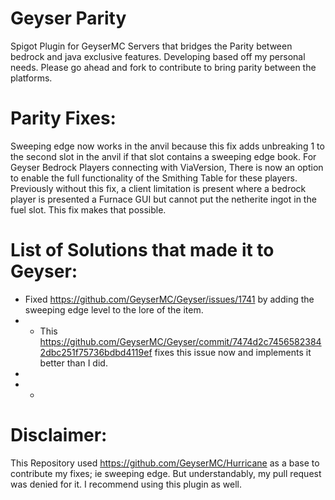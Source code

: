 # Geyser Parity
Spigot Plugin for GeyserMC Servers that bridges the Parity between bedrock and java exclusive features.
Developing based off my personal needs. Please go ahead and fork to contribute to bring parity between the platforms.


# Parity Fixes:
Sweeping edge now works in the anvil because this fix adds unbreaking 1 to the second slot in the anvil if that slot contains a sweeping edge book.
For Geyser Bedrock Players connecting with ViaVersion, There is now an option to enable the full functionality of the Smithing Table for these players. Previously without this fix, a client limitation is present where a bedrock player is presented a Furnace GUI but cannot put the netherite ingot in the fuel slot. This fix makes that possible.


# List of Solutions that made it to Geyser:
- Fixed https://github.com/GeyserMC/Geyser/issues/1741 by adding the sweeping edge level to the lore of the item. 
- - This https://github.com/GeyserMC/Geyser/commit/7474d2c74565823842dbc251f75736bdbd4119ef fixes this issue now and implements it better than I did.
-
- -

# Disclaimer: 
This Repository used https://github.com/GeyserMC/Hurricane as a base to contribute my fixes; ie sweeping edge. But understandably, my pull request was denied for it. I recommend using this plugin as well.
